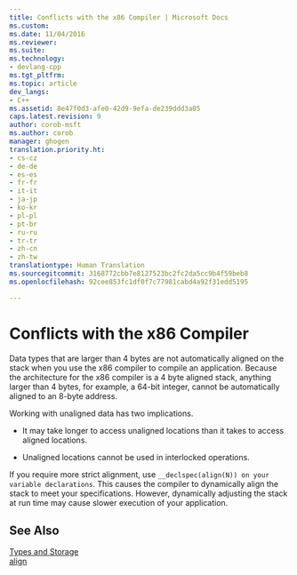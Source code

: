 ```yaml
---
title: Conflicts with the x86 Compiler | Microsoft Docs
ms.custom: 
ms.date: 11/04/2016
ms.reviewer: 
ms.suite: 
ms.technology:
- devlang-cpp
ms.tgt_pltfrm: 
ms.topic: article
dev_langs:
- C++
ms.assetid: 8e47f0d3-afe0-42d9-9efa-de239ddd3a05
caps.latest.revision: 9
author: corob-msft
ms.author: corob
manager: ghogen
translation.priority.ht:
- cs-cz
- de-de
- es-es
- fr-fr
- it-it
- ja-jp
- ko-kr
- pl-pl
- pt-br
- ru-ru
- tr-tr
- zh-cn
- zh-tw
translationtype: Human Translation
ms.sourcegitcommit: 3168772cbb7e8127523bc2fc2da5cc9b4f59beb8
ms.openlocfilehash: 92cee853fc1df0f7c77981cabd4a92f31edd5195

---
```

# Conflicts with the x86 Compiler
Data types that are larger than 4 bytes are not automatically aligned on the stack when you use the x86 compiler to compile an application. Because the architecture for the x86 compiler is a 4 byte aligned stack, anything larger than 4 bytes, for example, a 64-bit integer, cannot be automatically aligned to an 8-byte address.  
  
 Working with unaligned data has two implications.  
  
-   It may take longer to access unaligned locations than it takes to access aligned locations.  
  
-   Unaligned locations cannot be used in interlocked operations.  
  
 If you require more strict alignment, use `__declspec(align(N)) on your variable declarations`. This causes the compiler to dynamically align the stack to meet your specifications. However, dynamically adjusting the stack at run time may cause slower execution of your application.  
  
## See Also  
 [Types and Storage](../build/types-and-storage.md)   
 [align](../cpp/align-cpp.md)


<!--HONumber=Jan17_HO2-->


